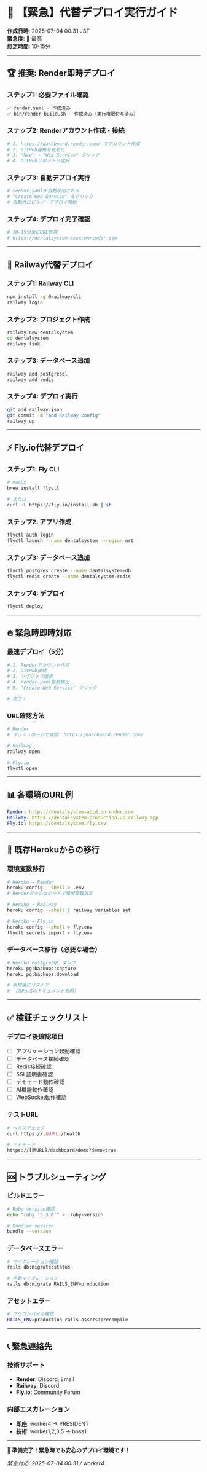 # 🚨 【緊急】代替デプロイ実行ガイド

**作成日時**: 2025-07-04 00:31 JST  
**緊急度**: 🔴 最高  
**想定時間**: 10-15分

---

## 🏆 推奨: Render即時デプロイ

### ステップ1: 必要ファイル確認
```bash
✅ render.yaml - 作成済み
✅ bin/render-build.sh - 作成済み（実行権限付与済み）
```

### ステップ2: Renderアカウント作成・接続
```bash
# 1. https://dashboard.render.com/ でアカウント作成
# 2. GitHub連携を有効化
# 3. "New" → "Web Service" クリック
# 4. GitHubリポジトリ選択
```

### ステップ3: 自動デプロイ実行
```bash
# render.yamlが自動検出される
# "Create Web Service" をクリック
# 自動的にビルド・デプロイ開始
```

### ステップ4: デプロイ完了確認
```bash
# 10-15分後にURL取得
# https://dentalsystem-xxxx.onrender.com
```

---

## 🚀 Railway代替デプロイ

### ステップ1: Railway CLI
```bash
npm install -g @railway/cli
railway login
```

### ステップ2: プロジェクト作成
```bash
railway new dentalsystem
cd dentalsystem
railway link
```

### ステップ3: データベース追加
```bash
railway add postgresql
railway add redis
```

### ステップ4: デプロイ実行
```bash
git add railway.json
git commit -m "Add Railway config"
railway up
```

---

## ⚡ Fly.io代替デプロイ

### ステップ1: Fly CLI
```bash
# macOS
brew install flyctl

# または
curl -L https://fly.io/install.sh | sh
```

### ステップ2: アプリ作成
```bash
flyctl auth login
flyctl launch --name dentalsystem --region nrt
```

### ステップ3: データベース追加
```bash
flyctl postgres create --name dentalsystem-db
flyctl redis create --name dentalsystem-redis
```

### ステップ4: デプロイ
```bash
flyctl deploy
```

---

## 🔥 緊急時即時対応

### 最速デプロイ（5分）
```bash
# 1. Renderアカウント作成
# 2. GitHub接続
# 3. リポジトリ選択
# 4. render.yaml自動検出
# 5. "Create Web Service" クリック

# 完了！
```

### URL確認方法
```bash
# Render
# ダッシュボードで確認: https://dashboard.render.com/

# Railway  
railway open

# Fly.io
flyctl open
```

---

## 📊 各環境のURL例

```yaml
Render: https://dentalsystem-abcd.onrender.com
Railway: https://dentalsystem-production.up.railway.app  
Fly.io: https://dentalsystem.fly.dev
```

---

## 🔄 既存Herokuからの移行

### 環境変数移行
```bash
# Heroku → Render
heroku config --shell > .env
# Renderダッシュボードで環境変数設定

# Heroku → Railway
heroku config --shell | railway variables set

# Heroku → Fly.io
heroku config --shell > fly.env
flyctl secrets import < fly.env
```

### データベース移行（必要な場合）
```bash
# Heroku PostgreSQL ダンプ
heroku pg:backups:capture
heroku pg:backups:download

# 新環境にリストア
# （各PaaSのドキュメント参照）
```

---

## ✅ 検証チェックリスト

### デプロイ後確認項目
- [ ] アプリケーション起動確認
- [ ] データベース接続確認  
- [ ] Redis接続確認
- [ ] SSL証明書確認
- [ ] デモモード動作確認
- [ ] AI機能動作確認
- [ ] WebSocket動作確認

### テストURL
```bash
# ヘルスチェック
curl https://[新URL]/health

# デモモード
https://[新URL]/dashboard/demo?demo=true
```

---

## 🆘 トラブルシューティング

### ビルドエラー
```bash
# Ruby version確認
echo "ruby '3.3.0'" > .ruby-version

# Bundler version
bundle --version
```

### データベースエラー
```bash
# マイグレーション確認
rails db:migrate:status

# 手動マイグレーション
rails db:migrate RAILS_ENV=production
```

### アセットエラー  
```bash
# プリコンパイル確認
RAILS_ENV=production rails assets:precompile
```

---

## 📞 緊急連絡先

### 技術サポート
- **Render**: Discord, Email
- **Railway**: Discord  
- **Fly.io**: Community Forum

### 内部エスカレーション
- **即座**: worker4 → PRESIDENT
- **技術**: worker1,2,3,5 → boss1

---

**🚀 準備完了！緊急時でも安心のデプロイ環境です！**

*緊急対応: 2025-07-04 00:31 / worker4*